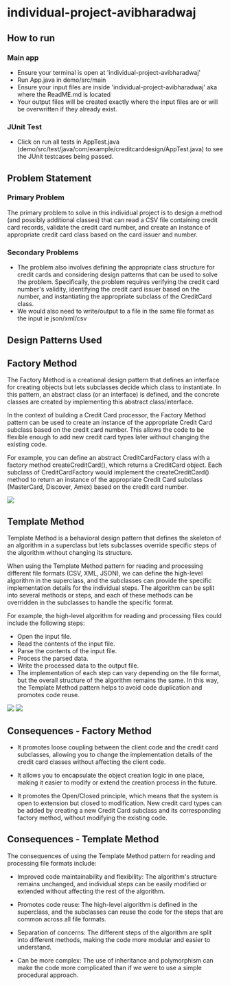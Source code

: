 # individual-project-avibharadwaj

## How to run

### Main app
- Ensure your terminal is open at 'individual-project-avibharadwaj'
- Run App.java in demo/src/main
- Ensure your input files are inside 'individual-project-avibharadwaj' aka where the ReadME.md is located
- Your output files will be created exactly where the input files are or will be overwritten if they already exist.

### JUnit Test
- Click on run all tests in AppTest.java (demo/src/test/java/com/example/creditcarddesign/AppTest.java) to see the JUnit testcases being passed.

## Problem Statement
### Primary Problem
The primary problem to solve in this individual project is to design a method (and possibly additional classes) that can read a CSV file containing credit card records, validate the credit card number, and create an instance of appropriate credit card class based on the card issuer and number.

### Secondary Problems
- The problem also involves defining the appropriate class structure for credit cards and considering design patterns that can be used to solve the problem. Specifically, the problem requires verifying the credit card number's validity, identifying the credit card issuer based on the number, and instantiating the appropriate subclass of the CreditCard class.
- We would also need to write/output to a file in the same file format as the input ie json/xml/csv

## Design Patterns Used

## Factory Method
The Factory Method is a creational design pattern that defines an interface for creating objects but lets subclasses decide which class to instantiate. In this pattern, an abstract class (or an interface) is defined, and the concrete classes are created by implementing this abstract class/interface.

In the context of building a Credit Card processor, the Factory Method pattern can be used to create an instance of the appropriate Credit Card subclass based on the credit card number. This allows the code to be flexible enough to add new credit card types later without changing the existing code.

For example, you can define an abstract CreditCardFactory class with a factory method createCreditCard(), which returns a CreditCard object. Each subclass of CreditCardFactory would implement the createCreditCard() method to return an instance of the appropriate Credit Card subclass (MasterCard, Discover, Amex) based on the credit card number.

<img src="https://github.com/gopinathsjsu/individual-project-avibharadwaj/blob/main/images/pasted%20image%200.png">

## Template Method
Template Method is a behavioral design pattern that defines the skeleton of an algorithm in a superclass but lets subclasses override specific steps of the algorithm without changing its structure.

When using the Template Method pattern for reading and processing different file formats (CSV, XML, JSON), we can define the high-level algorithm in the superclass, and the subclasses can provide the specific implementation details for the individual steps. The algorithm can be split into several methods or steps, and each of these methods can be overridden in the subclasses to handle the specific format.

For example, the high-level algorithm for reading and processing files could include the following steps:

- Open the input file.
- Read the contents of the input file.
- Parse the contents of the input file.
- Process the parsed data.
- Write the processed data to the output file.
- The implementation of each step can vary depending on the file format, but the overall structure of the algorithm remains the same. In this way, the Template Method pattern helps to avoid code duplication and promotes code reuse.

<img src="https://github.com/gopinathsjsu/individual-project-avibharadwaj/blob/main/images/Screenshot%202023-05-13%20at%2010.43.16%20PM.png">
<img src="https://github.com/gopinathsjsu/individual-project-avibharadwaj/blob/main/images/pasted%20image%200%20(1).png">

## Consequences - Factory Method

- It promotes loose coupling between the client code and the credit card subclasses, allowing you to change the implementation details of the credit card classes without affecting the client code.

- It allows you to encapsulate the object creation logic in one place, making it easier to modify or extend the creation process in the future.

- It promotes the Open/Closed principle, which means that the system is open to extension but closed to modification. New credit card types can be added by creating a new Credit Card subclass and its corresponding factory method, without modifying the existing code.

## Consequences - Template Method

The consequences of using the Template Method pattern for reading and processing file formats include:

- Improved code maintainability and flexibility: The algorithm's structure remains unchanged, and individual steps can be easily modified or extended without affecting the rest of the algorithm.


- Promotes code reuse: The high-level algorithm is defined in the superclass, and the subclasses can reuse the code for the steps that are common across all file formats.


- Separation of concerns: The different steps of the algorithm are split into different methods, making the code more modular and easier to understand.


- Can be more complex: The use of inheritance and polymorphism can make the code more complicated than if we were to use a simple procedural approach.
